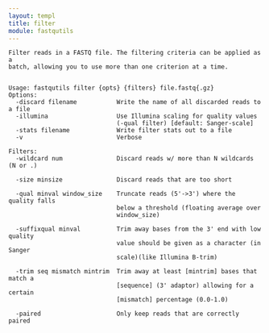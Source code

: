 ```yaml
---
layout: templ
title: filter
module: fastqutils
---
```

    
    Filter reads in a FASTQ file. The filtering criteria can be applied as a
    batch, allowing you to use more than one criterion at a time.
    
    
    Usage: fastqutils filter {opts} {filters} file.fastq{.gz}
    Options:
      -discard filename           Write the name of all discarded reads to a file
      -illumina                   Use Illumina scaling for quality values
                                  (-qual filter) [default: Sanger-scale]
      -stats filename             Write filter stats out to a file
      -v                          Verbose
    
    Filters:
      -wildcard num               Discard reads w/ more than N wildcards (N or .)
    
      -size minsize               Discard reads that are too short
    
      -qual minval window_size    Truncate reads (5'->3') where the quality falls
                                  below a threshold (floating average over
                                  window_size)
    
      -suffixqual minval          Trim away bases from the 3' end with low quality
                                  value should be given as a character (in Sanger
                                  scale)(like Illumina B-trim)
    
      -trim seq mismatch mintrim  Trim away at least [mintrim] bases that match a
                                  [sequence] (3' adaptor) allowing for a certain
                                  [mismatch] percentage (0.0-1.0)
    
      -paired                     Only keep reads that are correctly paired
    
    
